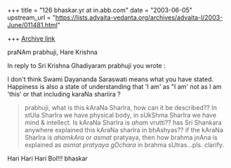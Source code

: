 +++
title = "126 bhaskar.yr at in.abb.com"
date = "2003-06-05"
upstream_url = "https://lists.advaita-vedanta.org/archives/advaita-l/2003-June/011481.html"

+++
[Archive link](https://lists.advaita-vedanta.org/archives/advaita-l/2003-June/011481.html)


praNAm prabhuji,
Hare Krishna

In reply to Sri Krishna Ghadiyaram prabhuji you wrote :

I don't think Swami Dayananda Saraswati means what you have stated.
Happiness is also a state of understanding that 'I am' as "I am' not as
I am 'this' or that including karaNa shariira ?

>  prabhuji,  what is this kAraNa SharIra, how can it be described?? In
stUla SharIra we have physical body, in sUkShma SharIra we have mind &
intellect.  Is kAraNa SharIra is *aham* vrutti?? has Sri Shankara anywhere
explained this kAraNa sharIra in bhAshyas??  if the kAraNa SharIra is
*ahamkAra* or *asmat* pratyaya, then how brahma jnAna is explained as
*asmat pratyaya gOchara* in brahma sUtras...pls. clarify.

Hari Hari Hari Bol!!!
bhaskar


